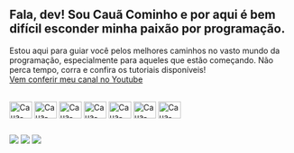 ## Fala, dev! Sou Cauã Cominho e por aqui é bem difícil esconder minha paixão por programação.

Estou aqui para guiar você pelos melhores caminhos no vasto mundo da programação, especialmente para aqueles que estão começando. 
Não perca tempo, corra e confira os tutoriais disponíveis! 
<br>
[Vem conferir meu canal no Youtube](https://www.youtube.com/@cauacominho)

<div style="display: inline_block"><br>
  <img align="center" alt="Caua-BS" height="30" width="40" src="https://cdn.jsdelivr.net/gh/devicons/devicon@latest/icons/bootstrap/bootstrap-original.svg" />
  <img align="center" alt="Caua-HTML" height="30" width="40" src="https://cdn.jsdelivr.net/gh/devicons/devicon@latest/icons/html5/html5-original.svg" />
  <img align="center" alt="Caua-CSS" height="30" width="40" src="https://cdn.jsdelivr.net/gh/devicons/devicon@latest/icons/css3/css3-original.svg" />
  <img align="center" alt="Caua-JS" height="30" width="40" src="https://cdn.jsdelivr.net/gh/devicons/devicon@latest/icons/javascript/javascript-original.svg" />
  <img align="center" alt="Caua-PY" height="30" width="40" src="https://cdn.jsdelivr.net/gh/devicons/devicon@latest/icons/python/python-original.svg" />
  <img align="center" alt="Caua-PHP" height="30" width="40" src='https://cdn.jsdelivr.net/gh/devicons/devicon@latest/icons/php/php-original.svg'>
  <img align="center" alt="Caua-MYSQL" height="30" width="40" src="https://cdn.jsdelivr.net/gh/devicons/devicon@latest/icons/mysql/mysql-original.svg" />
</div>
  
  ##
 
<div> 
  <a href="https://www.youtube.com/@cauacominho" target="_blank"><img src="https://img.shields.io/badge/YouTube-FF0000?style=for-the-badge&logo=youtube&logoColor=white"></a>
  <a href="https://instagram.com/cominhodev" target="_blank"><img src="https://img.shields.io/badge/-Instagram-%E59BE9?style=for-the-badge&logo=instagram&logoColor=white"></a>
  <a href = "mailto:cauacominho@gmail.com"><img src="https://img.shields.io/badge/-Gmail-%23333?style=for-the-badge&logo=gmail&logoColor=white"></a>  
</div>
